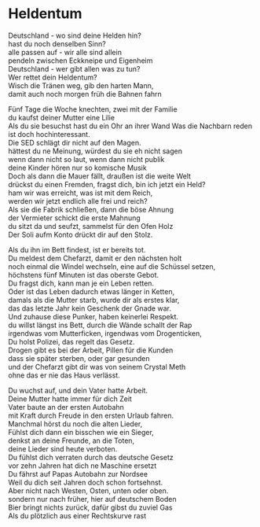 # Heldentum

Deutschland - wo sind deine Helden hin?  
hast du noch denselben Sinn?  
alle passen auf - wir alle sind allein  
pendeln zwischen Eckkneipe und Eigenheim  
Deutschland - wer gibt allen was zu tun?  
Wer rettet dein Heldentum?  
Wisch die Tränen weg, gib den harten Mann,  
damit auch noch morgen früh die Bahnen fahrn

Fünf Tage die Woche knechten, zwei mit der Familie  
du kaufst deiner Mutter eine Lilie  
Als du sie besuchst hast du ein Ohr an ihrer Wand
Was die Nachbarn reden ist doch hochinteressant.  
Die SED schlägt dir nicht auf den Magen.  
hättest du ne Meinung, würdest du sie eh nicht sagen  
wenn dann nicht so laut, wenn dann nicht publik  
deine Kinder hören nur so komische Musik  
Doch als dann die Mauer fällt, draußen ist die weite Welt  
drückst du einen Fremden, fragst dich, bin ich jetzt ein Held?  
ham wir was erreicht, was ist mit dem Reich,  
werden wir jetzt endlich alle frei und reich?  
Als sie die Fabrik schließen, dann die böse Ahnung  
der Vermieter schickt die erste Mahnung  
du sitzt da und seufzt, sammelst für den Ofen Holz  
Der Soli aufm Konto drückt dir auf den Stolz.

Als du ihn im Bett findest, ist er bereits tot.  
Du meldest dem Chefarzt, damit er den nächsten holt  
noch einmal die Windel wechseln, eine auf die Schüssel setzen,  
höchstens fünf Minuten ist das oberste Gebot.  
Du fragst dich, kann man je ein Leben retten.  
Oder ist das Leben dadurch etwas länger in Ketten,  
damals als die Mutter starb, wurde dir als erstes klar,  
das das letzte Jahr kein Geschenk der Gnade war.  
Und zuhause diese Punker, haben keinerlei Respekt.  
du willst längst ins Bett, durch die Wände schallt der Rap  
irgendwas vom Mutterficken, irgendwas vom Drogenticken,  
Du holst Polizei, das regelt das Gesetz.  
Drogen gibt es bei der Arbeit, Pillen für die Kunden  
dass sie später sterben, oder gar gesunden  
und der Chefarzt gibt dir was von seinem Crystal Meth  
ohne das er nie das Haus verlässt.

Du wuchst auf, und dein Vater hatte Arbeit.  
Deine Mutter hatte immer für dich Zeit  
Vater baute an der ersten Autobahn  
mit Kraft durch Freude in den ersten Urlaub fahren.  
Manchmal hörst du noch die alten Lieder,  
Fühlst dich dann ein bisschen wie ein Sieger,  
denkst an deine Freunde, an die Toten,  
deine Lieder sind heute verboten.  
Du fühlst dich verraten durch das deutsche Gesetz  
vor zehn Jahren hat dich ne Maschine ersetzt  
Du fährst auf Papas Autobahn zur Nordsee  
Weil du dich seit Jahren doch schon fortsehnst.  
Aber nicht nach Westen, Osten, unten oder oben.  
sondern nur nach früher, hier auf deutschem Boden  
Bier bringt nichts zurück, dafür gibst du zuviel Gas  
Als du plötzlich aus einer Rechtskurve rast
